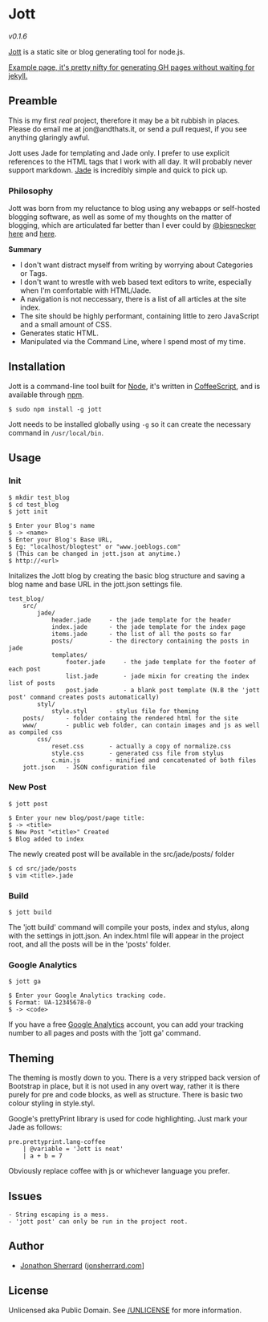 # Jott

*v0.1.6*

[Jott](https://github.com/jonsherrard/jott) is a static site or blog generating tool for node.js.

[Example page, it's pretty nifty for generating GH pages without waiting for jekyll.](http://jonsherrard.github.com/jott/)

## Preamble

This is my first *real* project, therefore it may be a bit rubbish in places. Please do email me at &#106;&#111;&#110;&#064;&#097;&#110;&#100;&#116;&#104;&#097;&#116;&#115;&#046;&#105;&#116;, or send a pull request, if you see anything glaringly awful.

Jott uses Jade for templating and Jade only. I prefer to use explicit references to the HTML tags that I work with all day. It will probably never support markdown. [Jade](https://github.com/visionmedia/jade#readme) is incredibly simple and quick to pick up.

### Philosophy

Jott was born from my reluctance to blog using any webapps or self-hosted blogging software, as well as some of my thoughts on the matter of blogging, which are articulated far better than I ever could by [@biesnecker](https://twitter.com/biesnecker) [here](http://www.dev.gd/20130211-your-blog-navigation-is-superfluous.html) and [here](http://www.dev.gd/20130212-minimum-viable-blog.html).

**Summary**

- I don't want distract myself from writing by worrying about Categories or Tags.
- I don't want to wrestle with web based text editors to write, especially when I'm comfortable with HTML/Jade.
- A navigation is not neccessary, there is a list of all articles at the site index.
- The site should be highly performant, containing little to zero JavaScript and a small amount of CSS.
- Generates static HTML.
- Manipulated via the Command Line, where I spend most of my time.

## Installation

Jott is a command-line tool built for [Node](http://nodejs.org/), it's written in [CoffeeScript](http://coffeescript.org), and is available through [npm](https://npmjs.org/).

    $ sudo npm install -g jott

Jott needs to be installed globally using `-g` so it can create the necessary command in `/usr/local/bin`.

## Usage

### Init

	$ mkdir test_blog
	$ cd test_blog
    $ jott init

    $ Enter your Blog's name
	$ -> <name>
    $ Enter your Blog's Base URL,
	$ Eg: "localhost/blogtest" or "www.joeblogs.com" 
	$ (This can be changed in jott.json at anytime.) 
	$ http://<url>

Initalizes the Jott blog by creating the basic blog structure and saving a blog name and base URL in the jott.json settings file. 

    test_blog/
		src/
			jade/
				header.jade		- the jade template for the header
				index.jade		- the jade template for the index page
				items.jade		- the list of all the posts so far
				posts/			- the directory containing the posts in jade
				templates/
					footer.jade		- the jade template for the footer of each post
					list.jade		- jade mixin for creating the index list of posts
					post.jade		- a blank post template (N.B the 'jott post' command creates posts automatically)
			styl/
				style.styl		- stylus file for theming
		posts/		- folder containg the rendered html for the site
		www/		- public web folder, can contain images and js as well as compiled css
			css/
				reset.css		- actually a copy of normalize.css
				style.css		- generated css file from stylus
				c.min.js		- minified and concatenated of both files
		jott.json	- JSON configuration file

### New Post

	$ jott post

	$ Enter your new blog/post/page title:
	$ -> <title>
	$ New Post "<title>" Created  
	$ Blog added to index

The newly created post will be available in the src/jade/posts/ folder

    $ cd src/jade/posts
	$ vim <title>.jade

### Build

	$ jott build

The 'jott build' command will compile your posts, index and stylus, along with the settings in jott.json. An index.html file will appear in the project root, and all the posts will be in the 'posts' folder.

### Google Analytics

	$ jott ga

	$ Enter your Google Analytics tracking code.
	$ Format: UA-12345678-0
	$ -> <code>

If you have a free [Google Analytics](http://www.google.com/analytics/) account, you can add your tracking number to all pages and posts with the 'jott ga' command.

## Theming

The theming is mostly down to you. There is a very stripped back version of Bootstrap in place, but it is not used in any overt way, rather it is there purely for pre and code blocks, as well as structure. There is basic two colour styling in style.styl.

Google's prettyPrint library is used for code highlighting. Just mark your Jade as follows:

    pre.prettyprint.lang-coffee
		| @variable = 'Jott is neat'
		| a + b = 7

Obviously replace coffee with js or whichever language you prefer.

## Issues

	- String escaping is a mess.
	- 'jott post' can only be run in the project root.



## Author

* [Jonathon Sherrard](https://github.com/jonsherrard) ([jonsherrard.com](http://jonsherrard.com)]

## License

Unlicensed aka Public Domain. See [/UNLICENSE](https://github.com/jonsherrard/jott/blob/master/UNLICENSE) for more information.


